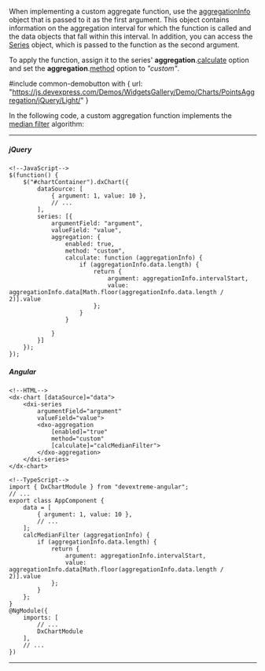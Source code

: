 When implementing a custom aggregate function, use the [aggregationInfo](/api-reference/20%20Data%20Visualization%20Widgets/dxChart/7%20Chart%20Elements/Point/2%20Fields/aggregationInfo '/Documentation/ApiReference/Data_Visualization_Widgets/dxChart/Chart_Elements/Point/Fields/aggregationInfo/') object that is passed to it as the first argument. This object contains information on the aggregation interval for which the function is called and the data objects that fall within this interval. In addition, you can access the [Series](/api-reference/20%20Data%20Visualization%20Widgets/dxChart/7%20Chart%20Elements/Series '/Documentation/ApiReference/Data_Visualization_Widgets/dxChart/Chart_Elements/Series/') object, which is passed to the function as the second argument.

To apply the function, assign it to the series' **aggregation**.[calculate](/api-reference/20%20Data%20Visualization%20Widgets/dxChart/5%20Series%20Types/CommonSeries/aggregation/calculate.md '/Documentation/ApiReference/Data_Visualization_Widgets/dxChart/Configuration/series/aggregation/#calculate') option and set the **aggregation**.[method](/api-reference/20%20Data%20Visualization%20Widgets/dxChart/5%20Series%20Types/CommonSeries/aggregation/method.md '/Documentation/ApiReference/Data_Visualization_Widgets/dxChart/Configuration/series/aggregation/#method') option to *"custom"*.

#include common-demobutton with {
    url: "https://js.devexpress.com/Demos/WidgetsGallery/Demo/Charts/PointsAggregation/jQuery/Light/"
}

In the following code, a custom aggregation function implements the [median filter](https://en.wikipedia.org/wiki/Median_filter) algorithm:

---
##### jQuery

    <!--JavaScript-->
    $(function() {
        $("#chartContainer").dxChart({
            dataSource: [
                { argument: 1, value: 10 },
                // ...
            ],
            series: [{
                argumentField: "argument",
                valueField: "value",
                aggregation: {
                    enabled: true,
                    method: "custom",
                    calculate: function (aggregationInfo) {
                        if (aggregationInfo.data.length) {
                            return {
                                argument: aggregationInfo.intervalStart,
                                value: aggregationInfo.data[Math.floor(aggregationInfo.data.length / 2)].value
                            };
                        }
                    }
                    
                }
            }]
        });
    });

##### Angular

    <!--HTML-->
    <dx-chart [dataSource]="data">
        <dxi-series
            argumentField="argument"
            valueField="value">
            <dxo-aggregation
                [enabled]="true"
                method="custom"
                [calculate]="calcMedianFilter">
            </dxo-aggregation>
        </dxi-series>
    </dx-chart>

    <!--TypeScript-->
    import { DxChartModule } from "devextreme-angular";
    // ...
    export class AppComponent {
        data = [
            { argument: 1, value: 10 },
            // ...
        ];
        calcMedianFilter (aggregationInfo) {
            if (aggregationInfo.data.length) {
                return {
                    argument: aggregationInfo.intervalStart,
                    value: aggregationInfo.data[Math.floor(aggregationInfo.data.length / 2)].value
                };
            }
        };
    }
    @NgModule({
        imports: [
            // ...
            DxChartModule
        ],
        // ...
    })

---

